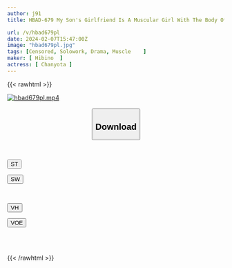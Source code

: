 ```yaml
---
author: j91
title: HBAD-679 My Son's Girlfriend Is A Muscular Girl With The Body Of A Man, But She's Surprisingly Docile With A Small-sized Pussy, So I Get To Fuck Her As Well. Chanyota.

url: /v/hbad679pl
date: 2024-02-07T15:47:00Z
image: "hbad679pl.jpg"
tags: [Censored, Solowork, Drama, Muscle	]
maker: [ Hibino  ]
actress: [ Chanyota ]
---
```



{{< rawhtml >}}

<div class="video" data-videoid="4m6mmByjKPsKAXb">
    <a href="javascript:;">
        <img src="/v/hbad679pl/hbad679pl.jpg" width="WIDTH" height="HEIGHT" alt="hbad679pl.mp4" loading="lazy">
    </a>
</div>

<script type="text/javascript" src="https://j91.asia/asset/on-demand-st.js"></script>

<br>
  <link rel="stylesheet" href="https://j91.asia/asset/bs5.css">
  
  <center>
  <button class="btn btn-primary" type="button" data-bs-toggle="collapse" data-bs-target=".multi-collapse" aria-expanded="false" aria-controls="multiCollapseExample1 multiCollapseExample2"><h2>Download</h2></button></center>
</p>
<div class="row">
  <div class="col">
    <div class="collapse multi-collapse" id="multiCollapseExample1">
      <div class="card card-body">
	      	      <br>
<div class="buttons">  
<p><a href="https://streamtape.to/v/4m6mmByjKPsKAXb" target="_blank"><button class="btn-hover color-3"><i class="fa fa-download"></i> ST</button></a></p>
<p><a href="https://cdnwish.com/5pe33xz8q905" target="_blank"><button class="btn-hover color-2"><i class="fa fa-download"></i> SW</button></a></p></div>
    </div>
  </div>
</div>
  <div class="col">
    <div class="collapse multi-collapse" id="multiCollapseExample2">
      <div class="card card-body">
	      <br>
<div class="buttons">
<p><a href="https://vidhidepro.com/f/5acg45y3f3tq" target="_blank"><button class="btn-hover color-9"><i class="fa fa-download"></i> VH</button></a></p>
<p><a href="https://voe.sx/htfd3rkvgjcb"><button class="btn-hover color-8"><i class="fa fa-download"></i> VOE</button></a></p></div>
<br><br>
      </div>
    </div>
  </div>
</div>

{{< /rawhtml >}}
